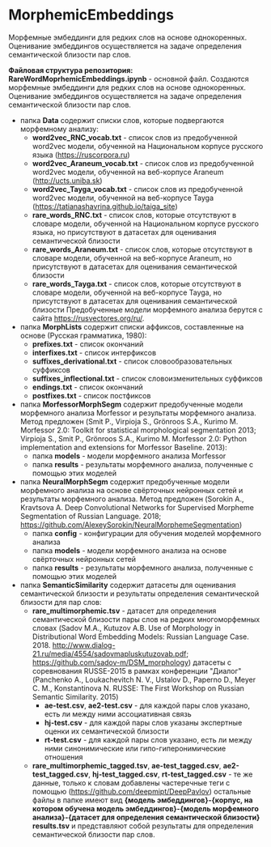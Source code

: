 # MorphemicEmbeddings

Морфемные эмбеддинги для редких слов на основе однокоренных.
Оценивание эмбеддингов осуществляется на задаче определения семантической близости пар слов.

**Файловая структура репозитория:**
	**RareWordMoprhemicEmbeddings.ipynb** - основной файл. Создаются морфемные эмбеддинги для редких слов на основе однокоренных. Оценивание эмбеддингов осуществляется на задаче определения семантической близости пар слов.
- папка **Data** содержит списки слов, которые подвергаются морфемному анализу:
	- **word2vec_RNC_vocab.txt** - список слов из предобученной word2vec модели, обученной на Национальном корпусе русского языка (https://ruscorpora.ru)
	- **word2vec_Araneum_vocab.txt** - список слов из предобученной word2vec модели, обученной на веб-корпусе Araneum (http://ucts.uniba.sk)
	- **word2vec_Tayga_vocab.txt** - список слов из предобученной word2vec модели, обученной на веб-корпусе Tayga (https://tatianashavrina.github.io/taiga_site)
	- **rare_words_RNC.txt** - список слов, которые отсутствуют в словаре модели, обученной на Национальном корпусе русского языка, но присутствуют в датасетах для оценивания семантической близости
	- **rare_words_Araneum.txt** - список слов, которые отсутствуют в словаре модели, обученной на веб-корпусе Araneum, но присутствуют в датасетах для оценивания семантической близости
	- **rare_words_Tayga.txt** - список слов, которые отсутствуют в словаре модели, обученной на веб-корпусе Tayga, но присутствуют в датасетах для оценивания семантической близости
Предобученные модели морфемного анализа берутся с сайта https://rusvectores.org/ru/.
- папка **MorphLists** содержит списки аффиксов, составленные на основе (Русская грамматика, 1980):
	- **prefixes.txt** - список окончаний
	- **interfixes.txt** - список интерфиксов
	- **suffixes_derivational.txt** - список словообразовательных суффиксов
	- **suffixes_inflectional.txt** - список словоизменительных суффиксов
	- **endings.txt** - список окончаний
	- **postfixes.txt** - список постфиксов
- папка **MorfessorMorphSegm** содержит предобученные модели морфемного анализа Morfessor и результаты морфемного анализа. Метод предложен (Smit P., Virpioja S., Grönroos S.A., Kurimo M. Morfessor 2.0: Toolkit for statistical morphological segmentation 2013; Virpioja S., Smit P., Grönroos S.A., Kurimo M. Morfessor 2.0: Python implementation and extensions for Morfessor Baseline. 2013):
	- папка **models** - модели морфемного анализа Morfessor
	- папка **results** - результаты морфемного анализа, полученные с помощью этих моделей
- папка **NeuralMorphSegm** содержит предобученные модели морфемного анализа на основе свёрточных нейронных сетей и результаты морфемного анализа. Метод предложен (Sorokin A., Kravtsova A. Deep Convolutional Networks for Supervised Morpheme Segmentation of Russian Language. 2018; https://github.com/AlexeySorokin/NeuralMorphemeSegmentation)
	- папка **config** - конфигурации для обучения моделей морфемного анализа
	- папка **models** - модели морфемного анализа на основе свёрточных нейронных сетей
	- папка **results** - результаты морфемного анализа, полученные с помощью этих моделей
- папка **SemanticSimilarity** содержит датасеты для оценивания семантической близости и результаты определения семантической близости для пар слов:
	- **rare_multimorphemic.tsv** - датасет для определения семантической близости пары слов на редких многоморфемных словах (Sadov M.A., Kutuzov A.B. Use of Morphology in Distributional Word Embedding Models: Russian Language Case. 2018. http://www.dialog-21.ru/media/4554/sadovmapluskutuzovab.pdf; https://github.com/sadov-m/DSM_morphology)
	датасеты с соревнования RUSSE-2015 в рамках конференции "Диалог"(Panchenko A., Loukachevitch N. V., Ustalov D., Paperno D., Meyer C. M., Konstantinova N. RUSSE: The First Workshop on Russian Semantic Similarity. 2015)
		- **ae-test.csv**, **ae2-test.csv** - для каждой пары слов указано, есть ли между ними ассоциативная связь
		- **hj-test.csv** - для каждой пары слов указаны экспертные оценки их семантической близости
		- **rt-test.csv** - для каждой пары слов указано, есть ли между ними синонимические или гипо-гиперонимические отношения
	- **rare_multimorphemic_tagged.tsv**, **ae-test_tagged.csv**, **ae2-test_tagged.csv**, **hj-test_tagged.csv**, **rt-test_tagged.csv** - те же данные, только к словам добавлены частеречные теги с помощью (https://github.com/deepmipt/DeepPavlov)
	остальные файлы в папке имеют вид **{модель эмбеддингов}-{корпус, на котором обучена модель эмбеддингов}-{модель морфемного анализа}-{датасет для определения семантической близости} results.tsv** и представляют собой результаты для определения семантической близости пар слов.
